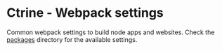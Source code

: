 # Ctrine - Webpack settings

Common webpack settings to build node apps and websites. Check the [packages](./packages)
directory for the available settings.
